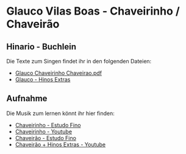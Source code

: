 # Glauco Vilas Boas - Chaveirinho / Chaveirão

## Hinario - Buchlein

Die Texte zum Singen findet ihr in den folgenden Dateien:

 * [Glauco Chaveirinho Chaveirao.pdf](https://github.com/Ceu-Da-Luz-De-Jesus/hinarien/raw/main/Glauco/Glauco_Chaveirinho_Chaveirao.pdf)
 * [Glauco - Hinos Extras](https://github.com/Ceu-Da-Luz-De-Jesus/hinarien/raw/main/Glauco/Glauco_Hinos_Extras.pdf)


## Aufnahme
Die Musik zum lernen könnt ihr hier finden:
 
 * [Chaveirinho - Estudo Fino](https://estudofino.org/o-chaveirinho)
 * [Chaveirinho - Youtube](https://youtu.be/94Wtt1d7B20?si=NJVQ1juORe20TWSf)
 * [Chaveirão - Estudo Fino](https://estudofino.org/chaveirao)
 * [Chaveirão + Hinos Extras -  Youtube ](https://www.youtube.com/watch?v=P7rafRqBMLk)

